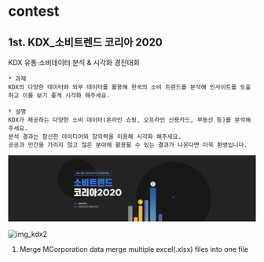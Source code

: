 # contest


## 1st. KDX_소비트렌드 코리아 2020   
KDX 유통·소비데이터 분석 & 시각화 경진대회  
```
* 과제  
KDX의 다양한 데이터와 외부 데이터를 활용해 한국의 소비 트렌드를 분석해 인사이트를 도출하고 이를 보기 좋게 시각화 해주세요.  

* 설명  
KDX가 제공하는 다양한 소비 데이터(온라인 쇼핑, 오프라인 신용카드, 부동산 등)를 분석해주세요.  
분석 결과는 참신한 아이디어와 창의력을 이용해 시각화 해주세요.  
공공과 민간을 가리지 않고 많은 분야에 활용될 수 있는 결과가 나온다면 더욱 환영입니다.  
```

![img_kdx1](KDX/img/kdx_event1.png)

![img_kdx2](KDX/img/kdx_evetn2.png)

1. Merge MCorporation data
merge multiple excel(.xlsx) files into one file
